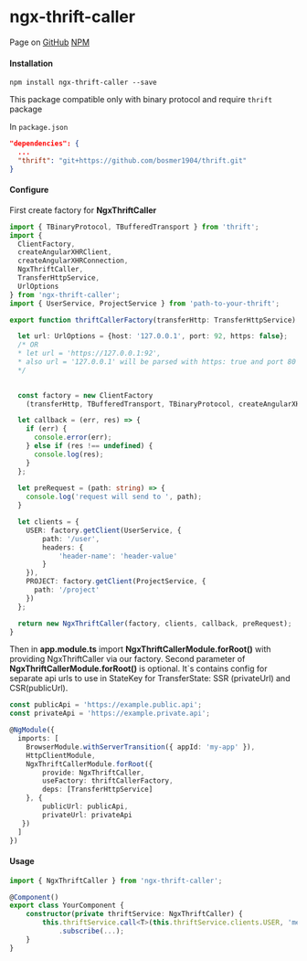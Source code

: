 # ngx-thrift-caller

Page on  [GitHub](https://github.com/bosmer1904/ngx-thrift-caller)
[NPM](https://www.npmjs.com/package/ngx-thrift-caller)

#### Installation

```
npm install ngx-thrift-caller --save
```

This package compatible only with binary protocol and require `thrift` package 

In `package.json`
```json
"dependencies": {
  ...
  "thrift": "git+https://github.com/bosmer1904/thrift.git"
}
```

#### Configure

First create factory for **NgxThriftCaller**
```typescript
import { TBinaryProtocol, TBufferedTransport } from 'thrift';
import {
  ClientFactory,
  createAngularXHRClient,
  createAngularXHRConnection,
  NgxThriftCaller,
  TransferHttpService,
  UrlOptions
} from 'ngx-thrift-caller';
import { UserService, ProjectService } from 'path-to-your-thrift';

export function thriftCallerFactory(transferHttp: TransferHttpService): NgxThriftCaller {

  let url: UrlOptions = {host: '127.0.0.1', port: 92, https: false};
  /* OR 
  * let url = 'https://127.0.0.1:92',
  * also url = '127.0.0.1' will be parsed with https: true and port 80
  */
  

  const factory = new ClientFactory
    (transferHttp, TBufferedTransport, TBinaryProtocol, createAngularXHRConnection, createAngularXHRClient, url);

  let callback = (err, res) => {
    if (err) {
      console.error(err);
    } else if (res !== undefined) {
      console.log(res);
    }
  };
  
  let preRequest = (path: string) => {  
    console.log('request will send to ', path);
  }

  let clients = {
    USER: factory.getClient(UserService, {
        path: '/user',
        headers: {
            'header-name': 'header-value'
        }  
    }),
    PROJECT: factory.getClient(ProjectService, {
      path: '/project'
    })
  };

  return new NgxThriftCaller(factory, clients, callback, preRequest);
}
```
Then in **app.module.ts** import **NgxThriftCallerModule.forRoot()** with providing NgxThriftCaller via our factory.
Second parameter of **NgxThriftCallerModule.forRoot()** is optional. It`s contains config for separate api urls to use in StateKey for TransferState: SSR (privateUrl) and CSR(publicUrl). 

```typescript
const publicApi = 'https://example.public.api';
const privateApi = 'https://example.private.api';

@NgModule({
  imports: [
    BrowserModule.withServerTransition({ appId: 'my-app' }),
    HttpClientModule,
    NgxThriftCallerModule.forRoot({
        provide: NgxThriftCaller,
        useFactory: thriftCallerFactory,
        deps: [TransferHttpService]
    }, {
        publicUrl: publicApi,
        privateUrl: privateApi
   })
  ]
})
```

#### Usage
```typescript
import { NgxThriftCaller } from 'ngx-thrift-caller';

@Component()
export class YourComponent {
    constructor(private thriftService: NgxThriftCaller) {
        this.thriftService.call<T>(this.thriftService.clients.USER, 'method', {...})
            .subscribe(...);
    }
}
```
